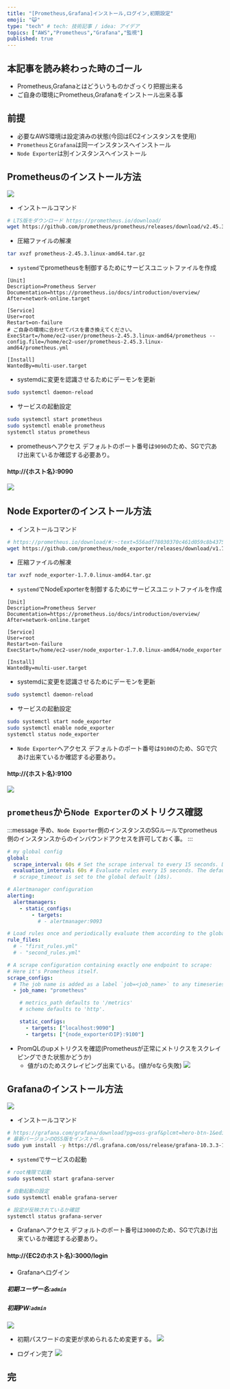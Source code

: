 ```yaml
---
title: "[Prometheus,Grafana]インストール,ログイン,初期設定"
emoji: "😺"
type: "tech" # tech: 技術記事 / idea: アイデア
topics: ["AWS","Prometheus","Grafana","監視"]
published: true
---
```


## 本記事を読み終わった時のゴール
- Prometheus,Grafanaとはどういうものかざっくり把握出来る
- ご自身の環境にPrometheus,Grafanaをインストール出来る事

## 前提
- 必要なAWS環境は設定済みの状態(今回はEC2インスタンスを使用)
- `Prometheus`と`Grafana`は同一インスタンスへインストール
- `Node Exporter`は別インスタンスへインストール
&nbsp;

## Prometheusのインストール方法
![](/images/prometheus_grafana/prometheus_logo.png)

- インストールコマンド
```bash
# LTS版をダウンロード https://prometheus.io/download/
wget https://github.com/prometheus/prometheus/releases/download/v2.45.3/prometheus-2.45.3.linux-amd64.tar.gz
```

- 圧縮ファイルの解凍
```bash
tar xvzf prometheus-2.45.3.linux-amd64.tar.gz
```

- `systemd`でprometheusを制御するためにサービスユニットファイルを作成
```bash:/etc/systemd/system/prometheus.service
[Unit]
Description=Prometheus Server
Documentation=https://prometheus.io/docs/introduction/overview/
After=network-online.target

[Service]
User=root
Restart=on-failure
# ご自身の環境に合わせてパスを書き換えてください。
ExecStart=/home/ec2-user/prometheus-2.45.3.linux-amd64/prometheus --config.file=/home/ec2-user/prometheus-2.45.3.linux-amd64/prometheus.yml

[Install]
WantedBy=multi-user.target

```

- systemdに変更を認識させるためにデーモンを更新
```bash
sudo systemctl daemon-reload
```

- サービスの起動設定
```bash
sudo systemctl start prometheus
sudo systemctl enable prometheus
systemctl status prometheus
```

-  prometheusへアクセス
デフォルトのポート番号は`9090`のため、SGで穴あけ出来ているか確認する必要あり。
#### http://{ホスト名}:9090
![](/images/prometheus_grafana/prometheus_login.png)
&nbsp;

## Node Exporterのインストール方法
- インストールコマンド
```bash
# https://prometheus.io/download/#:~:text=556adf78030370c461d059c8b4375e4296472a3af6036d217c979f68bcd5cb4e-,node_exporter,-Exporter%20for%20machine
wget https://github.com/prometheus/node_exporter/releases/download/v1.7.0/node_exporter-1.7.0.linux-amd64.tar.gz
```

- 圧縮ファイルの解凍
```bash
tar xvzf node_exporter-1.7.0.linux-amd64.tar.gz
```

- `systemd`でNodeExporterを制御するためにサービスユニットファイルを作成
```bash:/etc/systemd/system/node_exporter.service
[Unit]
Description=Prometheus Server
Documentation=https://prometheus.io/docs/introduction/overview/
After=network-online.target

[Service]
User=root
Restart=on-failure
ExecStart=/home/ec2-user/node_exporter-1.7.0.linux-amd64/node_exporter

[Install]
WantedBy=multi-user.target
```
- systemdに変更を認識させるためにデーモンを更新
```bash
sudo systemctl daemon-reload
```

- サービスの起動設定
```bash
sudo systemctl start node_exporter
sudo systemctl enable node_exporter
systemctl status node_exporter
```

-  `Node Exporter`へアクセス
デフォルトのポート番号は`9100`のため、SGで穴あけ出来ているか確認する必要あり。
#### http://{ホスト名}:9100
![](/images/prometheus_grafana/node_exporter_login.png)

##  `prometheus`から`Node Exporter`のメトリクス確認
:::message
予め、`Node Exporter`側のインスタンスのSGルールでprometheus側のインスタンスからのインバウンドアクセスを許可しておく事。
:::

```bash:/home/ec2-user/prometheus-2.45.3.linux-amd64/prometheus.yml
# my global config
global:
  scrape_interval: 60s # Set the scrape interval to every 15 seconds. Default is every 1 minute.
  evaluation_interval: 60s # Evaluate rules every 15 seconds. The default is every 1 minute.
  # scrape_timeout is set to the global default (10s).

# Alertmanager configuration
alerting:
  alertmanagers:
    - static_configs:
        - targets:
          # - alertmanager:9093

# Load rules once and periodically evaluate them according to the global 'evaluation_interval'.
rule_files:
  # - "first_rules.yml"
  # - "second_rules.yml"

# A scrape configuration containing exactly one endpoint to scrape:
# Here it's Prometheus itself.
scrape_configs:
  # The job name is added as a label `job=<job_name>` to any timeseries scraped from this config.
  - job_name: "prometheus"

    # metrics_path defaults to '/metrics'
    # scheme defaults to 'http'.

    static_configs:
      - targets: ["localhost:9090"]
      - targets: ["{node_exporterのIP}:9100"]
```

- PromQLのupメトリクスを確認(Prometheusが正常にメトリクスをスクレイピングできた状態かどうか)
  - 値が`1`のためスクレイピング出来ている。(値が`0`なら失敗)
![](/images/prometheus_grafana/up.png)


## Grafanaのインストール方法
![](/images/prometheus_grafana/grafana-logo.png) 
- インストールコマンド
```bash
# https://grafana.com/grafana/download?pg=oss-graf&plcmt=hero-btn-1&edition=oss
# 最新バージョンのOSS版をインストール
sudo yum install -y https://dl.grafana.com/oss/release/grafana-10.3.3-1.x86_64.rpm
```

- `systemd`でサービスの起動
```bash
# root権限で起動
sudo systemctl start grafana-server

# 自動起動の設定
sudo systemctl enable grafana-server

# 設定が反映されているか確認
systemctl status grafana-server
```
- Grafanaへアクセス
デフォルトのポート番号は`3000`のため、SGで穴あけ出来ているか確認する必要あり。

#### http://{EC2のホスト名}:3000/login

- Grafanaへログイン
##### 初期ユーザー名:`admin`
##### 初期PW:`admin`
![](/images/prometheus_grafana/login_grafana.png)

- 初期パスワードの変更が求められるため変更する。
![](/images/prometheus_grafana/grafana_pw_change.png)

- ログイン完了
![](/images/prometheus_grafana/grafana_login.png)

## 完